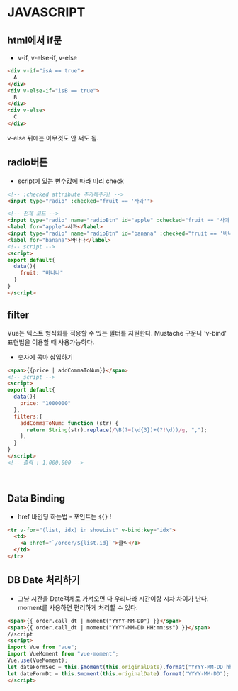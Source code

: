 # JAVASCRIPT

## html에서 if문

* v-if, v-else-if, v-else
```html
<div v-if="isA == true">
  A
</div>
<div v-else-if="isB == true">
  B
</div>
<div v-else>
  C
</div>
```
v-else 뒤에는 아무것도 안 써도 됨.

## radio버튼
- script에 있는 변수값에 따라 미리 check
```html
<!-- :checked attribute 추가해주기! -->
<input type="radio" :checked="fruit == '사과'">
```
```html
<!-- 전체 코드 -->
<input type="radio" name="radioBtn" id="apple" :checked="fruit == '사과'"/>
<label for="apple">사과</label>
<input type="radio" name="radioBtn" id="banana" :checked="fruit == '바나나'"/>
<label for="banana">바나나</label>
<!-- script -->
<script>
export default{
  data(){
    fruit: "바나나"
  }
}
</script>
```


## filter
Vue는 텍스트 형식화를 적용할 수 있는 필터를 지원한다. Mustache 구문나 'v-bind' 표현법을 이용할 때 사용가능하다.
- 숫자에 콤마 삽입하기
```html
<span>{{price | addCommaToNum}}</span>
<!-- script -->
<script>
export default{
  data(){
    price: "1000000"
  },
  filters:{
    addCommaToNum: function (str) {
      return String(str).replace(/\B(?=(\d{3})+(?!\d))/g, ",");
    },
  }
}
</script>
<!-- 출력 : 1,000,000 -->
```

<br>

## Data Binding
* href 바인딩 하는법 - 포인트는 `${}` !
```html
<tr v-for="(list, idx) in showList" v-bind:key="idx">
  <td>
    <a :href="`/order/${list.id}`">클릭</a>
  </td>
</tr>
```

## DB Date 처리하기
* 그냥 시간을 Date객체로 가져오면 다 우리나라 시간이랑 시차 차이가 난다. 
moment를 사용하면 편리하게 처리할 수 있다.
```html
<span>{{ order.call_dt | moment("YYYY-MM-DD") }}</span>
<span>{{ order.call_dt | moment("YYYY-MM-DD HH:mm:ss") }}</span>
//script
<script>
import Vue from "vue";
import VueMoment from "vue-moment";
Vue.use(VueMoment);
let dateFormSec = this.$moment(this.originalDate).format("YYYY-MM-DD hh:mm:ss");
let dateFormDt = this.$moment(this.originalDate).format("YYYY-MM-DD");
</script>
```
